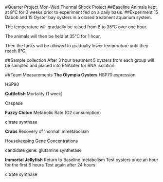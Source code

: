 #Quarter Project Mon-Wed Thermal Shock Project
##Baseline
Animals kept at 8&deg;C for 3 weeks prior to experiment fed on a daily basis. 
##Experiment
15 Dabob and 15 Oyster bay oysters in a closed treatment aquarium system. 

The temperature will gradually be raised from 8 to 35&deg;C over one hour. 

The animals will then be held at 35&deg;C for 1 hour. 

Then the tanks will be allowed to gradually lower temperature until they reach 8&deg;C.
 
##Sample collection
After 3 hour treatment 5 oysters from each group will be sampled and placed into RNAlater for RNA isolation. 

##Team Measurements
**The Olympia Oysters**
HSP70 expression

HSP90

**Cuttlefish**
Mortality (1 week)

Caspase

**Fuzzy Chiton**
Metabolic Rate
(O2 consumption)

citrate synthase

**Crabs**
Recovery of 'normal' mmetabolism

Housekeeping Gene Concentrations

candidate gene: glutamine synthetase

**Immortal Jellyfish**
Return to Baseline metabolism
Test oysters once an hour for the first 6 hours
Test again after 24 hours

citrate synthase